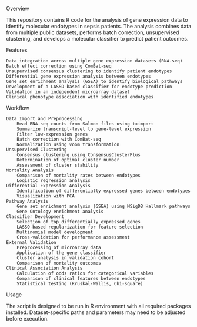 Overview

This repository contains R code for the analysis of gene expression data to identify molecular endotypes in sepsis patients. The analysis combines data from multiple public datasets, performs batch correction, unsupervised clustering, and develops a molecular classifier to predict patient outcomes.

Features

    Data integration across multiple gene expression datasets (RNA-seq)
    Batch effect correction using ComBat-seq
    Unsupervised consensus clustering to identify patient endotypes
    Differential gene expression analysis between endotypes
    Gene set enrichment analysis (GSEA) to identify biological pathways
    Development of a LASSO-based classifier for endotype prediction
    Validation in an independent microarray dataset
    Clinical phenotype association with identified endotypes

Workflow

    Data Import and Preprocessing
        Read RNA-seq counts from Salmon files using tximport
        Summarize transcript-level to gene-level expression
        Filter low-expression genes
        Batch correction with ComBat-seq
        Normalization using voom transformation
    Unsupervised Clustering
        Consensus clustering using ConsensusClusterPlus
        Determination of optimal cluster number
        Assessment of cluster stability
    Mortality Analysis
        Comparison of mortality rates between endotypes
        Logistic regression analysis
    Differential Expression Analysis
        Identification of differentially expressed genes between endotypes
        Visualization with PCA
    Pathway Analysis
        Gene set enrichment analysis (GSEA) using MSigDB Hallmark pathways
        Gene Ontology enrichment analysis
    Classifier Development
        Selection of top differentially expressed genes
        LASSO-based regularization for feature selection
        Multinomial model development
        Cross-validation for performance assessment
    External Validation
        Preprocessing of microarray data
        Application of the gene classifier
        Cluster analysis in validation cohort
        Comparison of mortality outcomes
    Clinical Association Analysis
        Calculation of odds ratios for categorical variables
        Comparison of clinical features between endotypes
        Statistical testing (Kruskal-Wallis, Chi-square)

Usage

The script is designed to be run in R environment with all required packages installed. Dataset-specific paths and parameters may need to be adjusted before execution.
